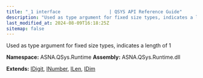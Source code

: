 ```yaml
---
title: "_1 interface                  | QSYS API Reference Guide"
description: "Used as type argument for fixed size types, indicates a length of 1  "
last_modified_at: 2024-08-09T16:18:25Z
sitemap: false
---
```


Used as type argument for fixed size types, indicates a length of 1 

**Namespace:** ASNA.QSys.Runtime
**Assembly:** ASNA.QSys.Runtime.dll

**Extends:** [IDigit](/reference/runtime/qsys-runtime/i-digit.html), [INumber](/reference/runtime/qsys-runtime/i-number.html), [ILen](/reference/runtime/qsys-runtime/i-len.html), [IDim](/reference/runtime/qsys-runtime/i-dim.html)
<br>
<br>
